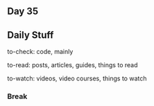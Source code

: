 ## Day 35

## Daily Stuff

  to-check: code, mainly

  to-read: posts, articles, guides, things to read
  
  to-watch: videos, video courses, things to watch

### Break